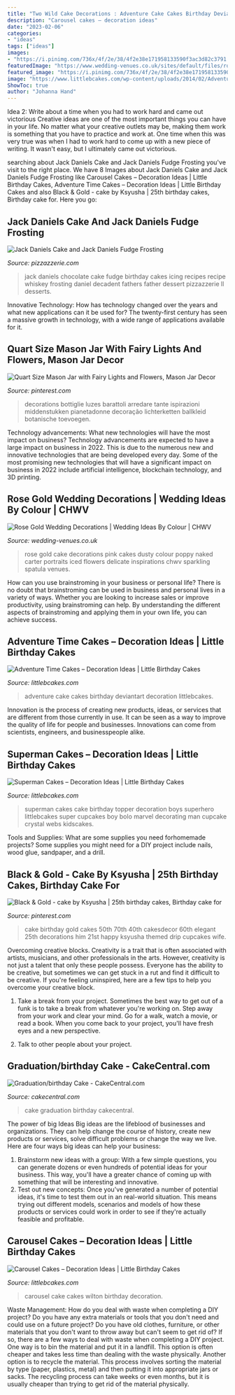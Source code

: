 ```yaml
---
title: "Two Wild Cake Decorations : Adventure Cake Cakes Birthday Deviantart Decoration Littlebcakes"
description: "Carousel cakes – decoration ideas"
date: "2023-02-06"
categories:
- "ideas"
tags: ["ideas"]
images:
- "https://i.pinimg.com/736x/4f/2e/38/4f2e38e171958133590f3ac3d82c3791.jpg"
featuredImage: "https://www.wedding-venues.co.uk/sites/default/files/rose-gold-wedding-decorations-PoppyCarter.jpg"
featured_image: "https://i.pinimg.com/736x/4f/2e/38/4f2e38e171958133590f3ac3d82c3791.jpg"
image: "https://www.littlebcakes.com/wp-content/uploads/2014/02/Adventure-Time-Cakes.jpg"
ShowToc: true
author: "Johanna Hand"
---
```



Idea 2: Write about a time when you had to work hard and came out victorious
Creative ideas are one of the most important things you can have in your life. No matter what your creative outlets may be, making them work is something that you have to practice and work at. One time when this was very true was when I had to work hard to come up with a new piece of writing. It wasn't easy, but I ultimately came out victorious.

	

		
searching about Jack Daniels Cake and Jack Daniels Fudge Frosting you've visit to the right place. We have 8 Images about Jack Daniels Cake and Jack Daniels Fudge Frosting like Carousel Cakes – Decoration Ideas | Little Birthday Cakes, Adventure Time Cakes – Decoration Ideas | Little Birthday Cakes and also Black &amp; Gold - cake by Ksyusha | 25th birthday cakes, Birthday cake for. Here you go:
		
    
## Jack Daniels Cake And Jack Daniels Fudge Frosting

<img loading=lazy src="http://pizzazzerie.com/wp-content/uploads/2014/07/jack_daniels_chocolate_cake1.jpg" onerror="this.onerror=null;this.src='https://tse3.mm.bing.net/th?id=OIP.XrxBGJggYuUd064pnzjXCQHaLH&amp;pid=15.1';" alt="Jack Daniels Cake and Jack Daniels Fudge Frosting">

_Source: pizzazzerie.com_

>jack daniels chocolate cake fudge birthday cakes icing recipes recipe whiskey frosting daniel decadent fathers father dessert pizzazzerie ll desserts. 

	

Innovative Technology: How has technology changed over the years and what new applications can it be used for?
The twenty-first century has seen a massive growth in technology, with a wide range of applications available for it.

    
## Quart Size Mason Jar With Fairy Lights And Flowers, Mason Jar Decor

<img loading=lazy src="https://i.pinimg.com/736x/f1/47/5c/f1475c81270b06508b8f7f30192b9c82.jpg" onerror="this.onerror=null;this.src='https://tse2.mm.bing.net/th?id=OIP.5mO9u7XUE25KIeUk6dPnbAHaJ3&amp;pid=15.1';" alt="Quart Size Mason Jar with Fairy Lights and Flowers, Mason Jar Decor">

_Source: pinterest.com_

>decorations bottiglie luzes barattoli arredare tante ispirazioni middenstukken pianetadonne decoração lichterketten ballkleid botanische toevoegen. 

	

Technology advancements: What new technologies will have the most impact on business?
Technology advancements are expected to have a large impact on business in 2022. This is due to the numerous new and innovative technologies that are being developed every day. Some of the most promising new technologies that will have a significant impact on business in 2022 include artificial intelligence, blockchain technology, and 3D printing.

    
## Rose Gold Wedding Decorations | Wedding Ideas By Colour | CHWV

<img loading=lazy src="https://www.wedding-venues.co.uk/sites/default/files/rose-gold-wedding-decorations-PoppyCarter.jpg" onerror="this.onerror=null;this.src='https://tse1.mm.bing.net/th?id=OIP.G-FPnr7tnWbRaw_bEy-Z4QHaLH&amp;pid=15.1';" alt="Rose Gold Wedding Decorations | Wedding Ideas By Colour | CHWV">

_Source: wedding-venues.co.uk_

>rose gold cake decorations pink cakes dusty colour poppy naked carter portraits iced flowers delicate inspirations chwv sparkling spatula venues. 

	

How can you use brainstroming in your business or personal life?
There is no doubt that brainstroming can be used in business and personal lives in a variety of ways. Whether you are looking to increase sales or improve productivity, using brainstroming can help. By understanding the different aspects of brainstroming and applying them in your own life, you can achieve success.

    
## Adventure Time Cakes – Decoration Ideas | Little Birthday Cakes

<img loading=lazy src="https://www.littlebcakes.com/wp-content/uploads/2014/02/Adventure-Time-Cakes.jpg" onerror="this.onerror=null;this.src='https://tse3.mm.bing.net/th?id=OIP.ePYnkHOUbGL7B84YjXbPHwHaJ6&amp;pid=15.1';" alt="Adventure Time Cakes – Decoration Ideas | Little Birthday Cakes">

_Source: littlebcakes.com_

>adventure cake cakes birthday deviantart decoration littlebcakes. 

	

Innovation is the process of creating new products, ideas, or services that are different from those currently in use. It can be seen as a way to improve the quality of life for people and businesses. Innovations can come from scientists, engineers, and businesspeople alike.

    
## Superman Cakes – Decoration Ideas | Little Birthday Cakes

<img loading=lazy src="http://www.littlebcakes.com/wp-content/uploads/2013/08/Superman-Cake-Topper.jpg" onerror="this.onerror=null;this.src='https://tse2.mm.bing.net/th?id=OIP.A5VfUl-d7-FlVCWeT4fLIAHaJ3&amp;pid=15.1';" alt="Superman Cakes – Decoration Ideas | Little Birthday Cakes">

_Source: littlebcakes.com_

>superman cakes cake birthday topper decoration boys superhero littlebcakes super cupcakes boy bolo marvel decorating man cupcake crystal webs kidscakes. 

	

Tools and Supplies: What are some supplies you need forhomemade projects?
Some supplies you might need for a DIY project include nails, wood glue, sandpaper, and a drill.

    
## Black &amp; Gold - Cake By Ksyusha | 25th Birthday Cakes, Birthday Cake For

<img loading=lazy src="https://i.pinimg.com/736x/4f/2e/38/4f2e38e171958133590f3ac3d82c3791.jpg" onerror="this.onerror=null;this.src='https://tse4.mm.bing.net/th?id=OIP.RRqWhjXwN_qc4n0JmLsmiAHaJ4&amp;pid=15.1';" alt="Black &amp; Gold - cake by Ksyusha | 25th birthday cakes, Birthday cake for">

_Source: pinterest.com_

>cake birthday gold cakes 50th 70th 40th cakesdecor 60th elegant 25th decorations him 21st happy ksyusha themed drip cupcakes wife. 

	

Overcoming creative blocks.
Creativity is a trait that is often associated with artists, musicians, and other professionals in the arts. However, creativity is not just a talent that only these people possess. Everyone has the ability to be creative, but sometimes we can get stuck in a rut and find it difficult to be creative. If you're feeling uninspired, here are a few tips to help you overcome your creative block.
1. Take a break from your project. Sometimes the best way to get out of a funk is to take a break from whatever you're working on. Step away from your work and clear your mind. Go for a walk, watch a movie, or read a book. When you come back to your project, you'll have fresh eyes and a new perspective.

2. Talk to other people about your project.

    
## Graduation/birthday Cake - CakeCentral.com

<img loading=lazy src="https://cdn001.cakecentral.com/gallery/2015/06/900_m0fBvMALVI-graduationbirthday-cake.jpg" onerror="this.onerror=null;this.src='https://tse3.mm.bing.net/th?id=OIP.Q7I2kH2_1YzAasRpyTSGJQHaLH&amp;pid=15.1';" alt="Graduation/birthday Cake - CakeCentral.com">

_Source: cakecentral.com_

>cake graduation birthday cakecentral. 

	

The power of big Ideas
Big ideas are the lifeblood of businesses and organizations. They can help change the course of history, create new products or services, solve difficult problems or change the way we live.
Here are four ways big ideas can help your business: 
1. Brainstorm new ideas with a group: With a few simple questions, you can generate dozens or even hundreds of potential ideas for your business. This way, you'll have a greater chance of coming up with something that will be interesting and innovative.
2. Test out new concepts: Once you've generated a number of potential ideas, it's time to test them out in an real-world situation. This means trying out different models, scenarios and models of how these products or services could work in order to see if they're actually feasible and profitable. 

    
## Carousel Cakes – Decoration Ideas | Little Birthday Cakes

<img loading=lazy src="http://www.littlebcakes.com/wp-content/uploads/2013/08/Wilton-Carousel-Cake.jpg" onerror="this.onerror=null;this.src='https://tse1.mm.bing.net/th?id=OIP.DiPVzq-Mleez59w0A32QUAHaJ4&amp;pid=15.1';" alt="Carousel Cakes – Decoration Ideas | Little Birthday Cakes">

_Source: littlebcakes.com_

>carousel cake cakes wilton birthday decoration. 

	

Waste Management: How do you deal with waste when completing a DIY project?
Do you have any extra materials or tools that you don't need and could use on a future project? Do you have old clothes, furniture, or other materials that you don't want to throw away but can't seem to get rid of? If so, there are a few ways to deal with waste when completing a DIY project. 
One way is to bin the material and put it in a landfill. This option is often cheaper and takes less time than dealing with the waste physically. Another option is to recycle the material. This process involves sorting the material by type (paper, plastics, metal) and then putting it into appropriate jars or sacks. The recycling process can take weeks or even months, but it is usually cheaper than trying to get rid of the material physically.

